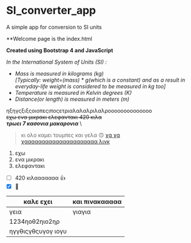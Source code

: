# SI_converter_app
A simple app for conversion to SI units 

**Welcome page is the index.html

**Created using Bootstrap 4 and JavaScript**

*In the International System of Units (SI) :*
- *Mass is measured in kilograms (kg)*\
 *[Typically: weight=(mass) * g(which is a constant) and as a result in everyday-life weight is considered to be measured in kg too]*
- *Temperature is measured in Kelvin degrees (K)*
- *Distance(or length) is measured in meters (m)*

ηξηγςξιξςοιοπεςιποςετριαλαλαλριλαλροοοοοοοοοοοοοο
\
~~εχω ενα μικρακι ελεφαντακι 420 κιλα~~\
***τρωει 7 κασονια μακαρονια***
\
> κι ολο καμει τουμπες και γελα
 :upside_down_face:
[χα χα χααααααααααααααααααααα λινκ](https://github.com/)
1. εχω
2. ενα μικρακι
3. ελεφαντακι

- [ ] 420 κιλααααααα :+1:
- [x] :vampire:

καλε εχει | και πινακααααα
--------- | -------------
 γεια | γιαγια
1234ηοθ2ηιο2ηρ | 
 | ηγγθιςγθςυγογ ιογυ


